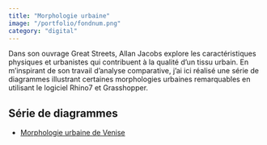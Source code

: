 ```yaml
---
title: "Morphologie urbaine"
image: "/portfolio/fondnum.png"
category: "digital"
---
```

Dans son ouvrage Great Streets, Allan Jacobs explore les caractéristiques physiques et urbanistes qui contribuent à la qualité d’un tissu urbain. En m’inspirant de son travail d’analyse comparative, j’ai ici réalisé une série de diagrammes illustrant certaines morphologies urbaines remarquables en utilisant le logiciel Rhino7 et Grasshopper.



## Série de diagrammes
- [Morphologie urbaine de Venise](/portfolio/pdf/sanséchelle.pdf)